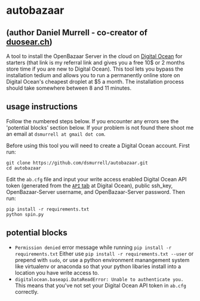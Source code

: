 # autobazaar
(author Daniel Murrell - co-creator of [duosear.ch](https://duosear.ch))
---

A tool to install the OpenBazaar Server in the cloud on [Digital Ocean](https://m.do.co/c/ae523dc7d5e4) for starters (that link is my referral link and gives you a free 10$ or 2 months store time if you are new to Digital Ocean). This tool lets you bypass the installation tedium and allows you to run a permanently online store on Digital Ocean's cheapest droplet at $5 a month. The installation process should take somewhere between 8 and 11 minutes.

## usage instructions

Follow the numbered steps below. If you encounter any errors see the 'potential blocks' section below. If your problem is not found there shoot me an email at `dsmurrell at gmail dot com`.

Before using this tool you will need to create a Digital Ocean account. First run:

```
git clone https://github.com/dsmurrell/autobazaar.git
cd autobazaar
```

Edit the `ab.cfg` file and input your write access enabled Digital Ocean API token (generated from the [`API` tab](https://cloud.digitalocean.com/settings/api/tokens) at Digital Ocean), public ssh_key, OpenBazaar-Server username, and OpenBazaar-Server password. Then run:

```
pip install -r requirements.txt
python spin.py
```

## potential blocks

- `Permission denied` error message while running `pip install -r requirements.txt`
  Either use `pip install -r requirements.txt --user` or prepend with `sudo`, or use a python environment manangement system like virtualenv or anaconda so that your python libaries install into a location you have write access to.
- `digitalocean.baseapi.DataReadError: Unable to authenticate you.`
  This means that you've not set your Digital Ocean API token in `ab.cfg` correctly.

